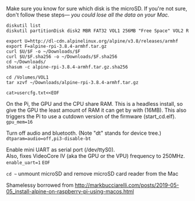 Make sure you know for sure which disk is the microSD. If you're not sure, don't follow these steps— *you could lose all the data on your Mac.*
```
diskutil list
diskutil partitionDisk disk2 MBR FAT32 VOL1 256MB "Free Space" VOL2 R

export U=http://dl-cdn.alpinelinux.org/alpine/v3.8/releases/armhf
export F=alpine-rpi-3.8.4-armhf.tar.gz
curl $U/$F -o ~/Downloads/$F
curl $U/$F.sha256 -o ~/Downloads/$F.sha256
cd ~/Downloads/
shasum -c alpine-rpi-3.8.4-armhf.tar.gz.sha256

cd /Volumes/VOL1
tar xzvf ~/Downloads/alpine-rpi-3.8.4-armhf.tar.gz

cat>usercfg.txt<<EOF
```
On the Pi, the GPU and the CPU share RAM.  This is a headless install, so 
give the GPU the least amount of RAM it can get by with (16MB).
This also triggers the Pi to use a cutdown version of the firmware (start_cd.elf).
`gpu_mem=16`

Turn off audio and bluetooth.  (Note "dt" stands for device tree.)
`dtparam=audio=off,pi3-disable-bt`

Enable mini UART as serial port (/dev/ttyS0).  
Also, fixes VideoCore IV (aka the GPU or the VPU) frequency to 250MHz.
`enable_uart=1`
`EOF`

`cd ~`
unmount microSD and remove microSD card reader from the Mac

Shamelessy borrowed from http://markbucciarelli.com/posts/2019-05-05_install-alpine-on-raspberry-pi-using-macos.html
